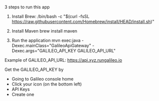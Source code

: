 3 steps to run this app

1. Install Brew:
/bin/bash -c "$(curl -fsSL https://raw.githubusercontent.com/Homebrew/install/HEAD/install.sh)"

2. Install Maven
brew install maven

3. Run the application
mvn exec:java -Dexec.mainClass="GalileoApiGateway" -Dexec.args="GALILEO_API_KEY GALILEO_API_URL"

Example of GALILEO_API_URL: https://api.xyz.rungalileo.io

Get the GALILEO_API_KEY by 
- Going to Galileo console home
- Click your icon (on the bottom left)
- API Keys
- Create one